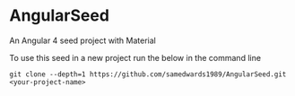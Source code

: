 # AngularSeed

An Angular 4 seed project with Material

To use this seed in a new project run the below in the command line

`git clone --depth=1 https://github.com/samedwards1989/AngularSeed.git <your-project-name>`
